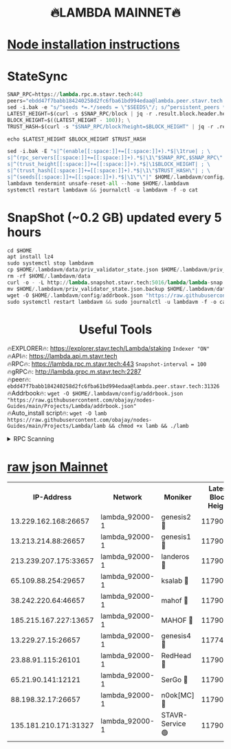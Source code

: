 <h1 align="center"> 🔥LAMBDA MAINNET🔥</h1>


[Node installation instructions](https://github.com/obajay/nodes-Guides/tree/main/Projects/Lambda)
=


# StateSync
```python
SNAP_RPC=https://lambda.rpc.m.stavr.tech:443
peers="ebdd47f7babb184240258d2fc6fba61bd994edaa@lambda.peer.stavr.tech:31326" 
sed -i.bak -e "s/^seeds *=.*/seeds = \"$SEEDS\"/; s/^persistent_peers *=.*/persistent_peers = \"$PEERS\"/" $HOME/.lambdavm/config/config.toml
LATEST_HEIGHT=$(curl -s $SNAP_RPC/block | jq -r .result.block.header.height); \
BLOCK_HEIGHT=$((LATEST_HEIGHT - 100)); \
TRUST_HASH=$(curl -s "$SNAP_RPC/block?height=$BLOCK_HEIGHT" | jq -r .result.block_id.hash)

echo $LATEST_HEIGHT $BLOCK_HEIGHT $TRUST_HASH

sed -i.bak -E "s|^(enable[[:space:]]+=[[:space:]]+).*$|\1true| ; \
s|^(rpc_servers[[:space:]]+=[[:space:]]+).*$|\1\"$SNAP_RPC,$SNAP_RPC\"| ; \
s|^(trust_height[[:space:]]+=[[:space:]]+).*$|\1$BLOCK_HEIGHT| ; \
s|^(trust_hash[[:space:]]+=[[:space:]]+).*$|\1\"$TRUST_HASH\"| ; \
s|^(seeds[[:space:]]+=[[:space:]]+).*$|\1\"\"|" $HOME/.lambdavm/config/config.toml
lambdavm tendermint unsafe-reset-all --home $HOME/.lambdavm
systemctl restart lambdavm && journalctl -u lambdavm -f -o cat

```
# SnapShot (~0.2 GB) updated every 5 hours
```python
cd $HOME
apt install lz4
sudo systemctl stop lambdavm
cp $HOME/.lambdavm/data/priv_validator_state.json $HOME/.lambdavm/priv_validator_state.json.backup
rm -rf $HOME/.lambdavm/data
curl -o - -L http://lambda.snapshot.stavr.tech:5016/lambda/lambda-snap.tar.lz4 | lz4 -c -d - | tar -x -C $HOME/.lambdavm --strip-components 2
mv $HOME/.lambdavm/priv_validator_state.json.backup $HOME/.lambdavm/data/priv_validator_state.json
wget -O $HOME/.lambdavm/config/addrbook.json "https://raw.githubusercontent.com/obajay/nodes-Guides/main/Projects/Lambda/addrbook.json"
sudo systemctl restart lambdavm && sudo journalctl -u lambdavm -f -o cat
```
 <h1 align="center"> Useful Tools</h1>

🔥EXPLORER🔥:      https://explorer.stavr.tech/Lambda/staking	        `Indexer "ON"` \
🔥API🔥: 			 		 https://lambda.api.m.stavr.tech \
🔥RPC🔥:           https://lambda.rpc.m.stavr.tech:443	              `Snapshot-interval = 100` \
🔥gRPC🔥:          http://lambda.grpc.m.stavr.tech:2287 \
🔥peer🔥:					 `ebdd47f7babb184240258d2fc6fba61bd994edaa@lambda.peer.stavr.tech:31326` \
🔥Addrbook🔥:    ```wget -O $HOME/.lambdavm/config/addrbook.json "https://raw.githubusercontent.com/obajay/nodes-Guides/main/Projects/Lambda/addrbook.json"``` \
🔥Auto_install script🔥: ```wget -O lamb https://raw.githubusercontent.com/obajay/nodes-Guides/main/Projects/Lambda/lamb && chmod +x lamb && ./lamb```


<details>
<summary>RPC Scanning</summary>

<h2 align="center"> We scan nodes in real time every 4 hours. And we provide the final result of RPC endpoints.
We cannot influence the operation of these nodes in any way. </h2>


```python
If Voting Power is higher than 0 --> then the Node is a validator of the network and may be subject to attack and be a potential threat to the chain.
```
```python
We marked such validators with a red symbol
```

</details>

[raw json Mainnet](https://rpc-check.lambm.stavr.tech/lambm/rpc-lambm-result.json)
=


<table><tr><th>IP-Address</th><th>Network</th><th>Moniker</th><th>Latest Block Height</th><th>Earliest Block Height</th><th>Catching Up</th><th>Tx Index</th><th>Voting Power</th><th>Scan Time</th></tr><tr><td>13.229.162.168:26657</td><td>lambda_92000-1</td><td>genesis2 🔴</td><td>11790703</td><td>1</td><td>False</td><td>on</td><td>16891700</td><td>2024-02-19T05:41:40.735383289UTC</td></tr><tr><td>13.213.214.88:26657</td><td>lambda_92000-1</td><td>genesis1 🔴</td><td>11790704</td><td>1</td><td>False</td><td>on</td><td>107835</td><td>2024-02-19T05:41:45.714103747UTC</td></tr><tr><td>213.239.207.175:33657</td><td>lambda_92000-1</td><td>landeros 🔴</td><td>11790701</td><td>8136001</td><td>False</td><td>off</td><td>1855785</td><td>2024-02-19T05:41:33.024423626UTC</td></tr><tr><td>65.109.88.254:29657</td><td>lambda_92000-1</td><td>ksalab 🔴</td><td>11790705</td><td>8715001</td><td>False</td><td>on</td><td>510465</td><td>2024-02-19T05:41:50.454113101UTC</td></tr><tr><td>38.242.220.64:46657</td><td>lambda_92000-1</td><td>mahof 🔴</td><td>11790707</td><td>10131001</td><td>False</td><td>off</td><td>770350</td><td>2024-02-19T05:41:55.335618682UTC</td></tr><tr><td>185.215.167.227:13657</td><td>lambda_92000-1</td><td>MAHOF 🔴</td><td>11790703</td><td>10134001</td><td>False</td><td>on</td><td>2051510</td><td>2024-02-19T05:41:44.450242624UTC</td></tr><tr><td>13.229.27.15:26657</td><td>lambda_92000-1</td><td>genesis4 🔴</td><td>11774832</td><td>11043001</td><td>False</td><td>on</td><td>9665448</td><td>2024-02-19T05:41:44.051007629UTC</td></tr><tr><td>23.88.91.115:26101</td><td>lambda_92000-1</td><td>RedHead 🔴</td><td>11790701</td><td>11690701</td><td>False</td><td>off</td><td>553202</td><td>2024-02-19T05:41:33.284581531UTC</td></tr><tr><td>65.21.90.141:12121</td><td>lambda_92000-1</td><td>SerGo 🔴</td><td>11790707</td><td>11690707</td><td>False</td><td>off</td><td>10612135</td><td>2024-02-19T05:41:54.970319118UTC</td></tr><tr><td>88.198.32.17:26657</td><td>lambda_92000-1</td><td>n0ok[MC] 🔴</td><td>11790707</td><td>11690707</td><td>False</td><td>off</td><td>1578630</td><td>2024-02-19T05:41:58.386500763UTC</td></tr><tr><td>135.181.210.171:31327</td><td>lambda_92000-1</td><td>STAVR-Service 🟢</td><td>11790705</td><td>11789501</td><td>False</td><td>on</td><td>0</td><td>2024-02-19T05:41:50.134904297UTC</td></tr></table>
